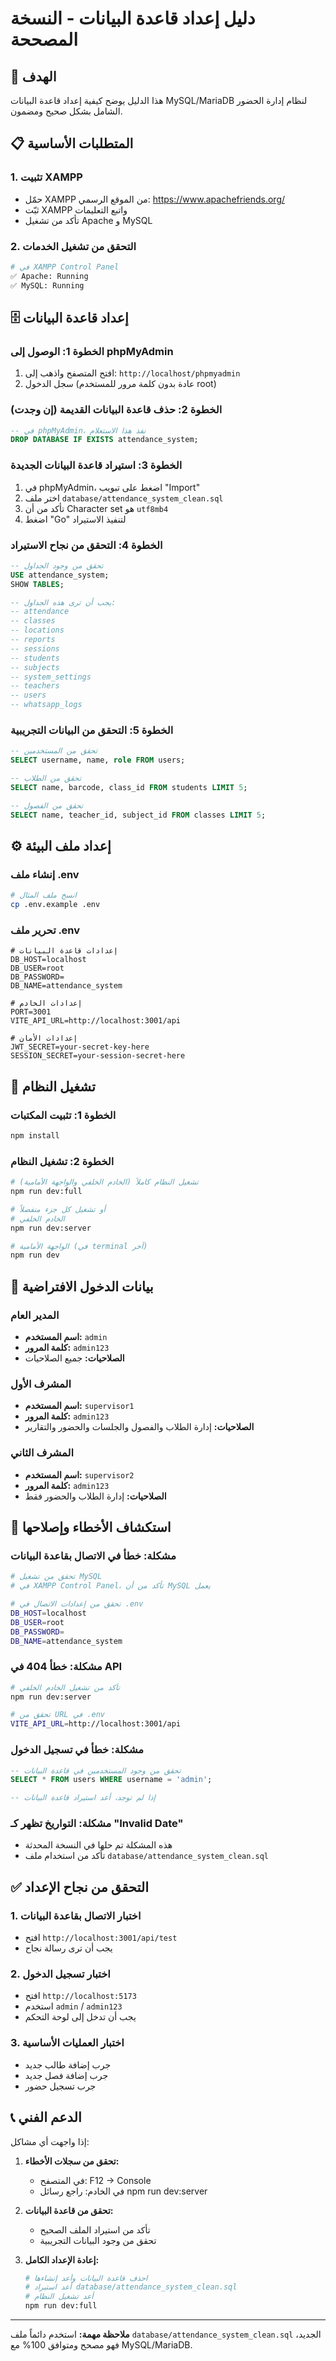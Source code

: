 # دليل إعداد قاعدة البيانات - النسخة المصححة

## 🎯 الهدف
هذا الدليل يوضح كيفية إعداد قاعدة البيانات MySQL/MariaDB لنظام إدارة الحضور الشامل بشكل صحيح ومضمون.

## 📋 المتطلبات الأساسية

### 1. تثبيت XAMPP
- حمّل XAMPP من الموقع الرسمي: https://www.apachefriends.org/
- ثبّت XAMPP واتبع التعليمات
- تأكد من تشغيل Apache و MySQL

### 2. التحقق من تشغيل الخدمات
```bash
# في XAMPP Control Panel
✅ Apache: Running
✅ MySQL: Running
```

## 🗄️ إعداد قاعدة البيانات

### الخطوة 1: الوصول إلى phpMyAdmin
1. افتح المتصفح واذهب إلى: `http://localhost/phpmyadmin`
2. سجل الدخول (عادة بدون كلمة مرور للمستخدم root)

### الخطوة 2: حذف قاعدة البيانات القديمة (إن وجدت)
```sql
-- في phpMyAdmin، نفذ هذا الاستعلام
DROP DATABASE IF EXISTS attendance_system;
```

### الخطوة 3: استيراد قاعدة البيانات الجديدة
1. في phpMyAdmin، اضغط على تبويب "Import"
2. اختر ملف `database/attendance_system_clean.sql`
3. تأكد من أن Character set هو `utf8mb4`
4. اضغط "Go" لتنفيذ الاستيراد

### الخطوة 4: التحقق من نجاح الاستيراد
```sql
-- تحقق من وجود الجداول
USE attendance_system;
SHOW TABLES;

-- يجب أن ترى هذه الجداول:
-- attendance
-- classes  
-- locations
-- reports
-- sessions
-- students
-- subjects
-- system_settings
-- teachers
-- users
-- whatsapp_logs
```

### الخطوة 5: التحقق من البيانات التجريبية
```sql
-- تحقق من المستخدمين
SELECT username, name, role FROM users;

-- تحقق من الطلاب
SELECT name, barcode, class_id FROM students LIMIT 5;

-- تحقق من الفصول
SELECT name, teacher_id, subject_id FROM classes LIMIT 5;
```

## ⚙️ إعداد ملف البيئة

### إنشاء ملف .env
```bash
# انسخ ملف المثال
cp .env.example .env
```

### تحرير ملف .env
```env
# إعدادات قاعدة البيانات
DB_HOST=localhost
DB_USER=root
DB_PASSWORD=
DB_NAME=attendance_system

# إعدادات الخادم
PORT=3001
VITE_API_URL=http://localhost:3001/api

# إعدادات الأمان
JWT_SECRET=your-secret-key-here
SESSION_SECRET=your-session-secret-here
```

## 🚀 تشغيل النظام

### الخطوة 1: تثبيت المكتبات
```bash
npm install
```

### الخطوة 2: تشغيل النظام
```bash
# تشغيل النظام كاملاً (الخادم الخلفي والواجهة الأمامية)
npm run dev:full

# أو تشغيل كل جزء منفصلاً
# الخادم الخلفي
npm run dev:server

# الواجهة الأمامية (في terminal آخر)
npm run dev
```

## 🔐 بيانات الدخول الافتراضية

### المدير العام
- **اسم المستخدم:** `admin`
- **كلمة المرور:** `admin123`
- **الصلاحيات:** جميع الصلاحيات

### المشرف الأول
- **اسم المستخدم:** `supervisor1`
- **كلمة المرور:** `admin123`
- **الصلاحيات:** إدارة الطلاب والفصول والجلسات والحضور والتقارير

### المشرف الثاني
- **اسم المستخدم:** `supervisor2`
- **كلمة المرور:** `admin123`
- **الصلاحيات:** إدارة الطلاب والحضور فقط

## 🔧 استكشاف الأخطاء وإصلاحها

### مشكلة: خطأ في الاتصال بقاعدة البيانات
```bash
# تحقق من تشغيل MySQL
# في XAMPP Control Panel، تأكد من أن MySQL يعمل

# تحقق من إعدادات الاتصال في .env
DB_HOST=localhost
DB_USER=root
DB_PASSWORD=
DB_NAME=attendance_system
```

### مشكلة: خطأ 404 في API
```bash
# تأكد من تشغيل الخادم الخلفي
npm run dev:server

# تحقق من URL في .env
VITE_API_URL=http://localhost:3001/api
```

### مشكلة: خطأ في تسجيل الدخول
```sql
-- تحقق من وجود المستخدمين في قاعدة البيانات
SELECT * FROM users WHERE username = 'admin';

-- إذا لم توجد، أعد استيراد قاعدة البيانات
```

### مشكلة: التواريخ تظهر كـ "Invalid Date"
- هذه المشكلة تم حلها في النسخة المحدثة
- تأكد من استخدام ملف `database/attendance_system_clean.sql`

## ✅ التحقق من نجاح الإعداد

### 1. اختبار الاتصال بقاعدة البيانات
- افتح `http://localhost:3001/api/test`
- يجب أن ترى رسالة نجاح

### 2. اختبار تسجيل الدخول
- افتح `http://localhost:5173`
- استخدم `admin` / `admin123`
- يجب أن تدخل إلى لوحة التحكم

### 3. اختبار العمليات الأساسية
- جرب إضافة طالب جديد
- جرب إضافة فصل جديد
- جرب تسجيل حضور

## 📞 الدعم الفني

إذا واجهت أي مشاكل:

1. **تحقق من سجلات الأخطاء:**
   - في المتصفح: F12 → Console
   - في الخادم: راجع رسائل npm run dev:server

2. **تحقق من قاعدة البيانات:**
   - تأكد من استيراد الملف الصحيح
   - تحقق من وجود البيانات التجريبية

3. **إعادة الإعداد الكامل:**
   ```bash
   # احذف قاعدة البيانات وأعد إنشاءها
   # أعد استيراد database/attendance_system_clean.sql
   # أعد تشغيل النظام
   npm run dev:full
   ```

---

**ملاحظة مهمة:** استخدم دائماً ملف `database/attendance_system_clean.sql` الجديد، فهو مصحح ومتوافق 100% مع MySQL/MariaDB.